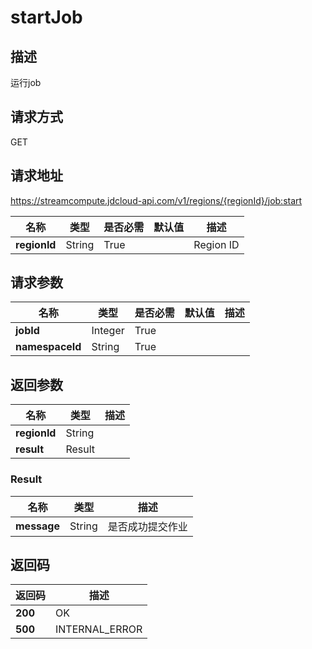 # startJob


## 描述
运行job

## 请求方式
GET

## 请求地址
https://streamcompute.jdcloud-api.com/v1/regions/{regionId}/job:start

|名称|类型|是否必需|默认值|描述|
|---|---|---|---|---|
|**regionId**|String|True||Region ID|

## 请求参数
|名称|类型|是否必需|默认值|描述|
|---|---|---|---|---|
|**jobId**|Integer|True|||
|**namespaceId**|String|True|||


## 返回参数
|名称|类型|描述|
|---|---|---|
|**regionId**|String||
|**result**|Result||


### Result
|名称|类型|描述|
|---|---|---|
|**message**|String|是否成功提交作业|

## 返回码
|返回码|描述|
|---|---|
|**200**|OK|
|**500**|INTERNAL_ERROR|
